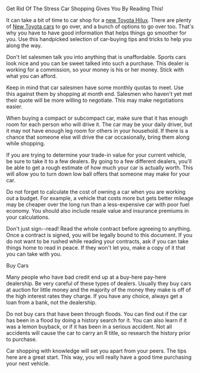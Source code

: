 Get Rid Of The Stress Car Shopping Gives You By Reading This!

It can take a bit of time to car shop for a [new Toyota Hilux](https://www.vivatoyota.co.in/showroom/hilux/). There are plenty of [New Toyota cars](www.vivatoyota.co.in) to go over, and a bunch of options to go over too. That's why you have to have good information that helps things go smoother for you. Use this handpicked selection of car-buying tips and tricks to help you along the way.

Don't let salesmen talk you into anything that is unaffordable. Sports cars look nice and you can be sweet talked into such a purchase. This dealer is working for a commission, so your money is his or her money. Stick with what you can afford.

Keep in mind that car salesmen have some monthly quotas to meet. Use this against them by shopping at month end. Salesmen who haven't yet met their quote will be more willing to negotiate. This may make negotiations easier.

When buying a compact or subcompact car, make sure that it has enough room for each person who will drive it. The car may be your daily driver, but it may not have enough leg room for others in your household. If there is a chance that someone else will drive the car occasionally, bring them along while shopping.

If you are trying to determine your trade-in value for your current vehicle, be sure to take it to a few dealers. By going to a few different dealers, you'll be able to get a rough estimate of how much your car is actually worth. This will allow you to turn down low ball offers that someone may make for your car.

Do not forget to calculate the cost of owning a car when you are working out a budget. For example, a vehicle that costs more but gets better mileage may be cheaper over the long run than a less-expensive car with poor fuel economy. You should also include resale value and insurance premiums in your calculations.

Don't just sign--read! Read the whole contract before agreeing to anything. Once a contract is signed, you will be legally bound to this document. If you do not want to be rushed while reading your contracts, ask if you can take things home to read in peace. If they won't let you, make a copy of it that you can take with you.

Buy Cars

Many people who have bad credit end up at a buy-here pay-here dealership. Be very careful of these types of dealers. Usually they buy cars at auction for little money and the majority of the money they make is off of the high interest rates they charge. If you have any choice, always get a loan from a bank, not the dealership.

Do not buy cars that have been through floods. You can find out if the car has been in a flood by doing a history search for it. You can also learn if it was a lemon buyback, or if it has been in a serious accident. Not all accidents will cause the car to carry an R title, so research the history prior to purchase.

Car shopping with knowledge will set you apart from your peers. The tips here are a great start. This way, you will really have a good time purchasing your next vehicle.
